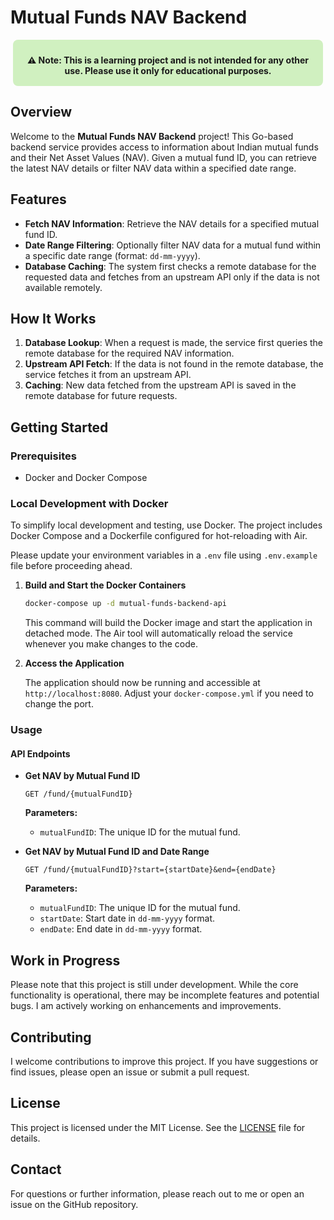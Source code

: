 # Mutual Funds NAV Backend

<div style="background-color: #d0f0c0; border-radius: 8px; padding: 10px 10px 2px; margin: 4px; text-align: center;">
  <p style="font-weight: bold;">⚠️ Note: This is a learning project and is not intended for any other use. Please use it only for educational purposes.</p>
</div>

## Overview

Welcome to the **Mutual Funds NAV Backend** project! This Go-based backend service provides access to information about Indian mutual funds and their Net Asset Values (NAV). Given a mutual fund ID, you can retrieve the latest NAV details or filter NAV data within a specified date range.

## Features

- **Fetch NAV Information**: Retrieve the NAV details for a specified mutual fund ID.
- **Date Range Filtering**: Optionally filter NAV data for a mutual fund within a specific date range (format: `dd-mm-yyyy`).
- **Database Caching**: The system first checks a remote database for the requested data and fetches from an upstream API only if the data is not available remotely.

## How It Works

1. **Database Lookup**: When a request is made, the service first queries the remote database for the required NAV information.
2. **Upstream API Fetch**: If the data is not found in the remote database, the service fetches it from an upstream API.
3. **Caching**: New data fetched from the upstream API is saved in the remote database for future requests.

## Getting Started

### Prerequisites

- Docker and Docker Compose

### Local Development with Docker

To simplify local development and testing, use Docker. The project includes Docker Compose and a Dockerfile configured for hot-reloading with Air. 

Please update your environment variables in a `.env` file using `.env.example` file before proceeding ahead. 

1. **Build and Start the Docker Containers**

   ```bash
   docker-compose up -d mutual-funds-backend-api
   ```

   This command will build the Docker image and start the application in detached mode. The Air tool will automatically reload the service whenever you make changes to the code.

2. **Access the Application**

   The application should now be running and accessible at `http://localhost:8080`. Adjust your `docker-compose.yml` if you need to change the port.

### Usage

#### API Endpoints

- **Get NAV by Mutual Fund ID**

  ```
  GET /fund/{mutualFundID}
  ```

  **Parameters:**
  - `mutualFundID`: The unique ID for the mutual fund.

- **Get NAV by Mutual Fund ID and Date Range**

  ```
  GET /fund/{mutualFundID}?start={startDate}&end={endDate}
  ```

  **Parameters:**
  - `mutualFundID`: The unique ID for the mutual fund.
  - `startDate`: Start date in `dd-mm-yyyy` format.
  - `endDate`: End date in `dd-mm-yyyy` format.

## Work in Progress

Please note that this project is still under development. While the core functionality is operational, there may be incomplete features and potential bugs. I am actively working on enhancements and improvements.

## Contributing

I welcome contributions to improve this project. If you have suggestions or find issues, please open an issue or submit a pull request.

## License

This project is licensed under the MIT License. See the [LICENSE](LICENSE) file for details.

## Contact

For questions or further information, please reach out to me or open an issue on the GitHub repository.
